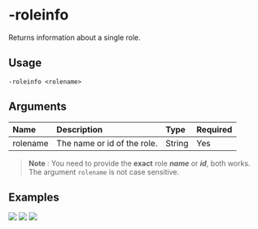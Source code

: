 # -roleinfo
Returns information about a single role.

## Usage
```
-roleinfo <rolename>
```

## Arguments
Name | Description | Type | Required
:-- | :-- | :-- | :--
rolename | The name or id of the role. | String | Yes

> **Note** : You need to provide the **exact** role ***name*** or ***id***, both works. The argument `rolename` is not case sensitive.

## Examples
![](https://user-images.githubusercontent.com/111157596/230731957-823c0bfc-6f83-43b8-b8cd-5eab64a5f289.png)
![](https://user-images.githubusercontent.com/111157596/230731960-29904b68-0a78-4cf4-9445-452a6f60335b.png)
![](https://user-images.githubusercontent.com/111157596/230731964-c3625587-6e41-4d9b-92e5-0e14ec717caf.png)
